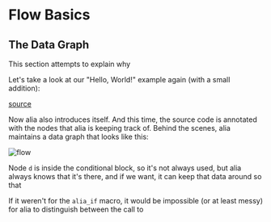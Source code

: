 Flow Basics
===========

The Data Graph
--------------

This section attempts to explain why

Let's take a look at our "Hello, World!" example again (with a small addition):

[source](greeting.cpp ':include :fragment=expanded-greeting')

<div class="demo-panel">
<div id="expanded-greeting"></div>
</div>

Now alia also introduces itself. And this time, the source code is annotated
with the nodes that alia is keeping track of. Behind the scenes, alia maintains
a data graph that looks like this:

![flow](data-graph.svg)

Node `d` is inside the conditional block, so it's not always used, but alia
always knows that it's there, and if we want, it can keep that data around so
that

If it weren't for the `alia_if` macro, it would be impossible (or at least
messy) for alia to distinguish between the call to

